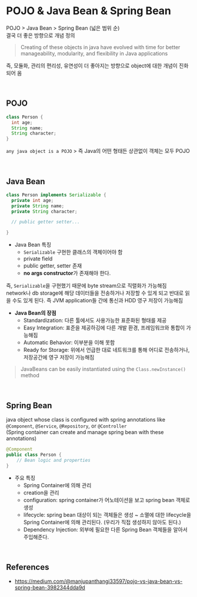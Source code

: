 # POJO & Java Bean & Spring Bean

POJO > Java Bean > Spring Bean (넓은 범위 순)  
결국 더 좋은 방향으로 개념 정의

> Creating of these objects in java have evolved with time for better manageability, modularity, and flexibility in Java applications

즉, 모듈화, 관리의 편리성, 유연성이 더 좋아지는 방향으로 object에 대한 개념이 진화되어 옴

<br>

## POJO
```java
class Person {
  int age;
  String name;
  String character;
}
```
`any java object is a POJO` > 즉 Java의 어떤 형태든 상관없이 객체는 모두 POJO


<br>

## Java Bean

```java
class Person implements Serializable {
  private int age;
  private String name;
  private String character;

  // public getter setter...

}
```
- Java Bean 특징
  - `Serializable` 구현한 클래스의 객체이어야 함
  - private field
  - public getter, setter 존재
  - **no args constructor**가 존재해야 한다.

즉, `Serializable`을 구현했기 때문에 byte stream으로 직렬화가 가능해짐  
network나 db storage에 해당 데이터들을 전송하거나 저장할 수 있게 되고 반대로 읽을 수도 있게 된다. 즉 JVM application들 간에 통신과 HDD 영구 저장이 가능해짐

- **Java Bean의 장점**
  - Standardization: 다른 툴에서도 사용가능한 표준화된 형태를 제공
  - Easy Integration: 표준을 제공하깅에 다른 개발 환경, 프레임워크와 통합이 가능해짐
  - Automatic Behavior: 이부분을 이해 못함
  - Ready for Storage: 위에서 언급한 대로 네트워크를 통해 어디로 전송하거나, 저장공간에 영구 저장이 가능해짐

> JavaBeans can be easily instantiated using the `Class.newInstance()` method

<br>

## Spring Bean

java object whose class is configured with spring annotations like `@Component`, `@Service`, `@Repository`, or `@Controller`  
(Spring container can create and manage spring bean with these annotations)  

```java
@Component
public class Person {
    // Bean logic and properties
}
```

- 주요 특징
  - Spring Container에 의해 관리
  - creation을 관리
  - configuration: spring container가 어노테이션을 보고 spring bean 객체로 생성
  - lifecycle: spring bean 대상이 되는 객체들은 생성 ~ 소멸에 대한 lifecycle을 Spring Container에 의해 관리된다. (우리가 직접 생성하지 않아도 된다.)
  - Dependency Injection: 외부에 필요한 다른 Spring Bean 객체들을 알아서 주입해준다.

<br>

## References
- https://medium.com/@manjupanthangi33597/pojo-vs-java-bean-vs-spring-bean-3982344dda9d